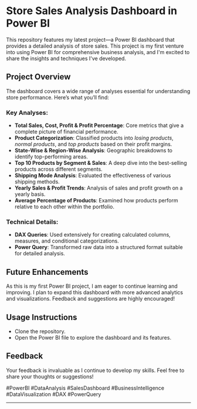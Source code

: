 
# **Store Sales Analysis Dashboard in Power BI**

This repository features my latest project—a Power BI dashboard that provides a detailed analysis of store sales. This project is my first venture into using Power BI for comprehensive business analysis, and I'm excited to share the insights and techniques I've developed.

## **Project Overview**

The dashboard covers a wide range of analyses essential for understanding store performance. Here’s what you’ll find:

### **Key Analyses:**
- **Total Sales, Cost, Profit & Profit Percentage**: Core metrics that give a complete picture of financial performance.
- **Product Categorization**: Classified products into *losing products*, *normal products*, and *top products* based on their profit margins.
- **State-Wise & Region-Wise Analysis**: Geographic breakdowns to identify top-performing areas.
- **Top 10 Products by Segment & Sales**: A deep dive into the best-selling products across different segments.
- **Shipping Mode Analysis**: Evaluated the effectiveness of various shipping methods.
- **Yearly Sales & Profit Trends**: Analysis of sales and profit growth on a yearly basis.
- **Average Percentage of Products**: Examined how products perform relative to each other within the portfolio.

### **Technical Details:**
- **DAX Queries**: Used extensively for creating calculated columns, measures, and conditional categorizations.
- **Power Query**: Transformed raw data into a structured format suitable for detailed analysis.

## **Future Enhancements**
As this is my first Power BI project, I am eager to continue learning and improving. I plan to expand this dashboard with more advanced analytics and visualizations. Feedback and suggestions are highly encouraged!

## **Usage Instructions**
- Clone the repository.
- Open the Power BI file to explore the dashboard and its features.

## **Feedback**
Your feedback is invaluable as I continue to develop my skills. Feel free to share your thoughts or suggestions!

#PowerBI #DataAnalysis #SalesDashboard #BusinessIntelligence #DataVisualization #DAX #PowerQuery

---


